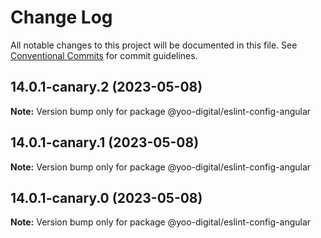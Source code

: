# Change Log

All notable changes to this project will be documented in this file.
See [Conventional Commits](https://conventionalcommits.org) for commit guidelines.

## 14.0.1-canary.2 (2023-05-08)

**Note:** Version bump only for package @yoo-digital/eslint-config-angular





## 14.0.1-canary.1 (2023-05-08)

**Note:** Version bump only for package @yoo-digital/eslint-config-angular





## 14.0.1-canary.0 (2023-05-08)

**Note:** Version bump only for package @yoo-digital/eslint-config-angular

